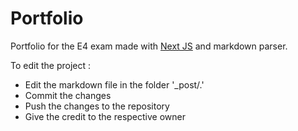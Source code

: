 # Portfolio

Portfolio for the E4 exam made with [Next JS](https://nextjs.org/) and markdown parser.

To edit the project :

- Edit the markdown file in the folder '\_post/.'
- Commit the changes
- Push the changes to the repository
- Give the credit to the respective owner
